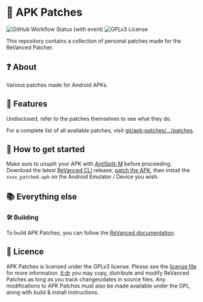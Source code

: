 # 🧩 APK Patches

![GitHub Workflow Status (with event)](https://img.shields.io/github/actions/workflow/status/ReVanced/revanced-patches/release.yml)
![GPLv3 License](https://img.shields.io/badge/License-GPL%20v3-yellow.svg)

This repository contains a collection of personal patches made for the ReVanced Patcher.

## ❓ About

Various patches made for Android APKs.

## 💪 Features

Undisclosed, refer to the patches themselves to see what they do.

For a complete list of all available patches, visit [git/apk-patches/.../patches](https://github.com/lennyRBLX/apk-patches/tree/main/patches/src/main/kotlin/app/revanced/patches).

## 🚀 How to get started

Make sure to unsplit your APK with [AntiSplit-M](https://github.com/AbdurazaaqMohammed/AntiSplit-M) before proceeding.
Download the latest [ReVanced CLI](https://github.com/ReVanced/revanced-cli) release, [patch the APK](https://github.com/ReVanced/revanced-cli/blob/dev/docs/1_usage.md#-patch-an-app), then install the `xxxx_patched.apk` on the Android Emulator / Device you wish.

## 📚 Everything else

### 🛠️ Building

To build APK Patches, you can follow the [ReVanced documentation](https://github.com/ReVanced/revanced-documentation).

## 📜 Licence

APK Patches is licensed under the GPLv3 license. Please see the [license file](LICENSE) for more information.
[tl;dr](https://www.tldrlegal.com/license/gnu-general-public-license-v3-gpl-3) you may copy, distribute and modify ReVanced Patches as long as you track changes/dates in source files.
Any modifications to APK Patches must also be made available under the GPL,
along with build & install instructions.
